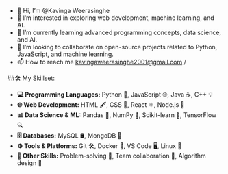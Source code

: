 - 👋 Hi, I’m @Kavinga Weerasinghe
- 👀 I’m interested in exploring web development, machine learning, and AI.
- 🌱 I’m currently learning advanced programming concepts, data science, and AI.
- 💞️ I’m looking to collaborate on open-source projects related to Python, JavaScript, and machine learning.
- 📫 How to reach me kavingaweerasinghe2001@gmail.com / 
  
##🛠️ My Skillset:
- **💻 Programming Languages:** Python 🐍, JavaScript 🌐, Java ☕, C++ 💡
- **🌐 Web Development:** HTML 🖋️, CSS 🎨, React ⚛️, Node.js 🌟
- **📊 Data Science & ML:** Pandas 🐼, NumPy 🔢, Scikit-learn 🧠, TensorFlow 🔍
- **🗄️ Databases:** MySQL 🛢️, MongoDB 🍃
- **⚙️ Tools & Platforms:** Git 🛠️, Docker 🐳, VS Code 🖥️, Linux 🐧
- **🧠 Other Skills:** Problem-solving 🧩, Team collaboration 🤝, Algorithm design 📐
<!---
kavinga001/kavinga001 is a ✨ special ✨ repository because its `README.md` (this file) appears on your GitHub profile.
You can click the Preview link to take a look at your changes.
--->
